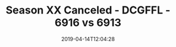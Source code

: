 ---
title: Season XX Canceled - DCGFFL - 6916 vs 6913
teams_score:
- team: 6916
  score:
- team: 6913
  score: 20
mvp: Nick Eckert (Pink), Greg Carter (Black)
game-ball: ''
season: 16
week: 7
date: '2019-04-14T12:04:28'
pageid: season-xviii-week-7-april-14-6916-vs-6913
---
